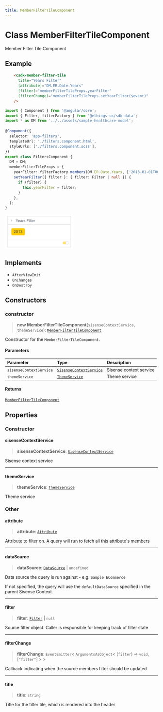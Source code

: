 ```yaml
---
title: MemberFilterTileComponent
---
```


# Class MemberFilterTileComponent

Member Filter Tile Component

## Example

```html
    <csdk-member-filter-tile
      title="Years Filter"
      [attribute]="DM.ER.Date.Years"
      [filter]="memberFilterTileProps.yearFilter"
      (filterChange)="memberFilterTileProps.setYearFilter($event)"
    />
```
```ts
import { Component } from '@angular/core';
import { Filter, filterFactory } from '@ethings-os/sdk-data';
import * as DM from '../../assets/sample-healthcare-model';

@Component({
  selector: 'app-filters',
  templateUrl: './filters.component.html',
  styleUrls: ['./filters.component.scss'],
})
export class FiltersComponent {
  DM = DM;
  memberFilterTileProps = {
    yearFilter: filterFactory.members(DM.ER.Date.Years, ['2013-01-01T00:00:00']),
    setYearFilter({ filter }: { filter: Filter | null }) {
      if (filter) {
        this.yearFilter = filter;
      }
    },
  };
}
```
<img src="../../../img/angular-member-filter-tile-example.png" width="225px" />

## Implements

- `AfterViewInit`
- `OnChanges`
- `OnDestroy`

## Constructors

### constructor

> **new MemberFilterTileComponent**(`sisenseContextService`, `themeService`): [`MemberFilterTileComponent`](class.MemberFilterTileComponent.md)

Constructor for the `MemberFilterTileComponent`.

#### Parameters

| Parameter | Type | Description |
| :------ | :------ | :------ |
| `sisenseContextService` | [`SisenseContextService`](../contexts/class.SisenseContextService.md) | Sisense context service |
| `themeService` | [`ThemeService`](../contexts/class.ThemeService.md) | Theme service |

#### Returns

[`MemberFilterTileComponent`](class.MemberFilterTileComponent.md)

## Properties

### Constructor

#### sisenseContextService

> **sisenseContextService**: [`SisenseContextService`](../contexts/class.SisenseContextService.md)

Sisense context service

***

#### themeService

> **themeService**: [`ThemeService`](../contexts/class.ThemeService.md)

Theme service

### Other

#### attribute

> **attribute**: [`Attribute`](../../sdk-data/interfaces/interface.Attribute.md)

Attribute to filter on. A query will run to fetch all this attribute's members

***

#### dataSource

> **dataSource**: [`DataSource`](../../sdk-data/type-aliases/type-alias.DataSource.md) \| `undefined`

Data source the query is run against - e.g. `Sample ECommerce`

If not specified, the query will use the `defaultDataSource` specified in the parent Sisense Context.

***

#### filter

> **filter**: [`Filter`](../../sdk-data/interfaces/interface.Filter.md) \| `null`

Source filter object. Caller is responsible for keeping track of filter state

***

#### filterChange

> **filterChange**: `EventEmitter`\< `ArgumentsAsObject`\< (`filter`) => `void`, [`"filter"`] \> \>

Callback indicating when the source members filter should be updated

***

#### title

> **title**: `string`

Title for the filter tile, which is rendered into the header
